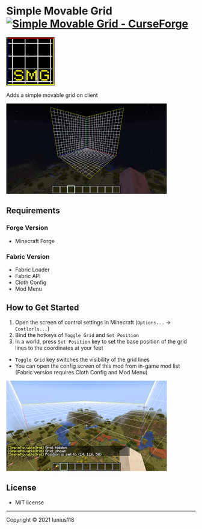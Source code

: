 # Simple Movable Grid [![Simple Movable Grid - CurseForge](http://cf.way2muchnoise.eu/title/522986.svg)](https://www.curseforge.com/minecraft/mc-mods/simple-movable-grid)

<img src="docs/media/simplemovablegrid_logo_large.png" title="Logo" width="128" height="128">

Adds a simple movable grid on client

[<img src="docs/media/screenshot_1_v1.0.0.png" title="The grid lines" width="427" height="240">](docs/media/screenshot_1_v1.0.0.png)

## Requirements

### Forge Version

- Minecraft Forge

### Fabric Version

- Fabric Loader
- Fabric API
- Cloth Config
- Mod Menu

## How to Get Started

1. Open the screen of control settings in Minecraft (`Options...` -> `Contlorls...`)
2. Bind the hotkeys of `Toggle Grid` and `Set Position`
3. In a world, press `Set Position` key to set the base position of the grid lines to the coordinates at your feet

- `Toggle Grid` key switches the visibility of the grid lines
- You can open the config screen of this mod from in-game mod list (Fabric version requires Cloth Config and Mod Menu)

[<img src="docs/media/screenshot_2_v1.0.0.png" title="Using hotkeys" width="427" height="240">](docs/media/screenshot_2_v1.0.0.png)

## License

- MIT license

----
Copyright © 2021 Iunius118
